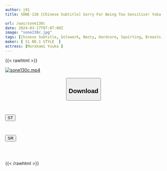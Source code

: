 ```yaml
---
author: j91
title: SONE-130 [Chinese Subtitle] Sorry For Being Too Sensitive! Yuka Murakami Develops A Portio That Drips With Orgasmic Squirt While Ignoring The Rules Of Looking At The Camera.

url: /was/sone130c
date: 2024-03-17T07:07:00Z
image: "sone130c.jpg"
tags: [Chinese Subtitle, Solowork, Nasty, Hardcore, Squirting, Breasts, Cervix, Acme · Orgasm	]
maker: [ S1 NO.1 STYLE  ]
actress: [Murakami Yuuka ]
---
```



{{< rawhtml >}}

<div class="video" data-videoid="KLM7QYAYVbiJLz">
    <a href="javascript:;">
        <img src="/was/sone130c/sone130c.jpg" width="WIDTH" height="HEIGHT" alt="sone130c.mp4" loading="lazy">
    </a>
</div>

<script type="text/javascript" src="https://j91.asia/asset/on-demand-st.js"></script>

<br>
  <link rel="stylesheet" href="https://j91.asia/asset/bs5.css">
  
  <center>
  <button class="btn btn-primary" type="button" data-bs-toggle="collapse" data-bs-target=".multi-collapse" aria-expanded="false" aria-controls="multiCollapseExample1 multiCollapseExample2"><h2>Download</h2></button></center>
</p>
<div class="row">
  <div class="col">
    <div class="collapse multi-collapse" id="multiCollapseExample1">
      <div class="card card-body">
	      	      <br>
<div class="buttons">  
<p><a href="https://streamtape.to/v/KLM7QYAYVbiJLz" target="_blank"><button class="btn-hover color-3"><i class="fa fa-download"></i> ST</button></a></p></div>
    </div>
  </div>
</div>
  <div class="col">
    <div class="collapse multi-collapse" id="multiCollapseExample2">
      <div class="card card-body">
	      <br>
<div class="buttons">
<p><a href="https://rubystm.com/nrai5dtk6f75" target="_blank"><button class="btn-hover color-9"><i class="fa fa-download"></i> SR</button></a></p></div>
<br><br>
      </div>
    </div>
  </div>
</div>

{{< /rawhtml >}}